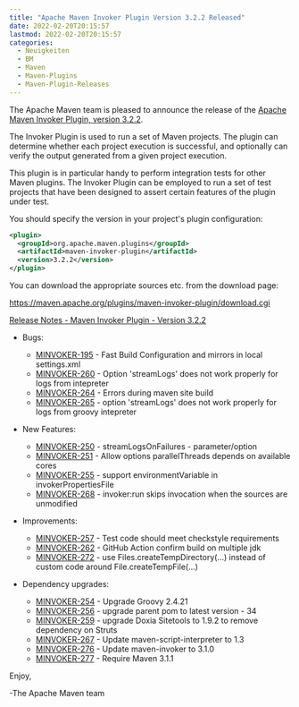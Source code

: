 ```yaml
---
title: "Apache Maven Invoker Plugin Version 3.2.2 Released"
date: 2022-02-20T20:15:57
lastmod: 2022-02-20T20:15:57
categories:
  - Neuigkeiten
  - BM
  - Maven
  - Maven-Plugins
  - Maven-Plugin-Releases
---
```

The Apache Maven team is pleased to announce the release of the 
[Apache Maven Invoker Plugin, version 3.2.2](https://maven.apache.org/plugins/maven-invoker-plugin/).

The Invoker Plugin is used to run a set of Maven projects. The plugin can
determine whether each project execution is successful, and optionally can
verify the output generated from a given project execution.

This plugin is in particular handy to perform integration tests for other Maven
plugins. The Invoker Plugin can be employed to run a set of test projects that
have been designed to assert certain features of the plugin under test.

You should specify the version in your project's plugin configuration:

```xml
<plugin>
  <groupId>org.apache.maven.plugins</groupId>
  <artifactId>maven-invoker-plugin</artifactId>
  <version>3.2.2</version>
</plugin>
```


You can download the appropriate sources etc. from the download page:

https://maven.apache.org/plugins/maven-invoker-plugin/download.cgi

<!-- more -->

[Release Notes - Maven Invoker Plugin - Version 3.2.2](https://issues.apache.org/jira/secure/ReleaseNote.jspa?version=12346157&styleName=Text&projectId=12317525)


* Bugs:
 
  * [MINVOKER-195](https://issues.apache.org/jira/browse/MINVOKER-195) - Fast Build Configuration and mirrors in local settings.xml
  * [MINVOKER-260](https://issues.apache.org/jira/browse/MINVOKER-260) - Option 'streamLogs' does not work properly for logs from intepreter
  * [MINVOKER-264](https://issues.apache.org/jira/browse/MINVOKER-264) - Errors during maven site build
  * [MINVOKER-265](https://issues.apache.org/jira/browse/MINVOKER-265) - option 'streamLogs' does not work properly for logs from groovy intepreter

* New Features:
 
  * [MINVOKER-250](https://issues.apache.org/jira/browse/MINVOKER-250) - streamLogsOnFailures - parameter/option
  * [MINVOKER-251](https://issues.apache.org/jira/browse/MINVOKER-251) - Allow options parallelThreads depends on available cores
  * [MINVOKER-255](https://issues.apache.org/jira/browse/MINVOKER-255) - support environmentVariable in invokerPropertiesFile
  * [MINVOKER-268](https://issues.apache.org/jira/browse/MINVOKER-268) - invoker:run skips invocation when the sources are unmodified

* Improvements:

  * [MINVOKER-257](https://issues.apache.org/jira/browse/MINVOKER-257) - Test code should meet checkstyle requirements
  * [MINVOKER-262](https://issues.apache.org/jira/browse/MINVOKER-262) - GitHub Action confirm build on multiple jdk
  * [MINVOKER-272](https://issues.apache.org/jira/browse/MINVOKER-272) - use Files.createTempDirectory(...) instead of custom code around File.createTempFile(...)

* Dependency upgrades:
 
  * [MINVOKER-254](https://issues.apache.org/jira/browse/MINVOKER-254) - Upgrade Groovy 2.4.21
  * [MINVOKER-256](https://issues.apache.org/jira/browse/MINVOKER-256) - upgrade parent pom to latest version - 34
  * [MINVOKER-259](https://issues.apache.org/jira/browse/MINVOKER-259) - upgrade Doxia Sitetools to 1.9.2 to remove dependency on Struts
  * [MINVOKER-267](https://issues.apache.org/jira/browse/MINVOKER-267) - Update maven-script-interpreter to 1.3
  * [MINVOKER-276](https://issues.apache.org/jira/browse/MINVOKER-276) - Update maven-invoker to 3.1.0
  * [MINVOKER-277](https://issues.apache.org/jira/browse/MINVOKER-277) - Require Maven 3.1.1

Enjoy,

-The Apache Maven team
